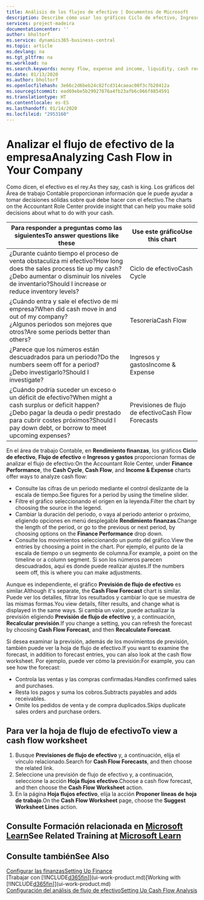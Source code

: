 ```yaml
---
title: Análisis de los flujos de efectivo | Documentos de Microsoft
description: Describe cómo usar los gráficos Ciclo de efectivo, Ingresos y gastos, Flujo de efectivo y Previsión de flujo de efectivo para analizar el flujo de dinero de entrada y salida pasado y futuro de su empresa.
services: project-madeira
documentationcenter: ''
author: bholtorf
ms.service: dynamics365-business-central
ms.topic: article
ms.devlang: na
ms.tgt_pltfrm: na
ms.workload: na
ms.search.keywords: money flow, expense and income, liquidity, cash receipts minus cash payments, Cartera
ms.date: 01/13/2020
ms.author: bholtorf
ms.openlocfilehash: 3e66c2d6beb24c82fcd314caeac00f3c7b20412a
ms.sourcegitcommit: ead69ebe5b29927876a4fb23afb6c066f8854591
ms.translationtype: HT
ms.contentlocale: es-ES
ms.lasthandoff: 01/14/2020
ms.locfileid: "2953160"
---
```

# <a name="analyzing-cash-flow-in-your-company"></a><span data-ttu-id="c0621-103">Analizar el flujo de efectivo de la empresa</span><span class="sxs-lookup"><span data-stu-id="c0621-103">Analyzing Cash Flow in Your Company</span></span>
<span data-ttu-id="c0621-104">Como dicen, el efectivo es el rey.</span><span class="sxs-lookup"><span data-stu-id="c0621-104">As they say, cash is king.</span></span> <span data-ttu-id="c0621-105">Los gráficos del Área de trabajo Contable proporcionan información que le puede ayudar a tomar decisiones sólidas sobre qué debe hacer con el efectivo.</span><span class="sxs-lookup"><span data-stu-id="c0621-105">The charts on the Accountant Role Center provide insight that can help you make solid decisions about what to do with your cash.</span></span>  

| <span data-ttu-id="c0621-106">Para responder a preguntas como las siguientes</span><span class="sxs-lookup"><span data-stu-id="c0621-106">To answer questions like these</span></span> | <span data-ttu-id="c0621-107">Use este gráfico</span><span class="sxs-lookup"><span data-stu-id="c0621-107">Use this chart</span></span> |
| --- | --- |
| <span data-ttu-id="c0621-108">¿Durante cuánto tiempo el proceso de venta obstaculiza mi efectivo?</span><span class="sxs-lookup"><span data-stu-id="c0621-108">How long does the sales process tie up my cash?</span></span></br> <span data-ttu-id="c0621-109">¿Debo aumentar o disminuir los niveles de inventario?</span><span class="sxs-lookup"><span data-stu-id="c0621-109">Should I increase or reduce inventory levels?</span></span> |<span data-ttu-id="c0621-110">Ciclo de efectivo</span><span class="sxs-lookup"><span data-stu-id="c0621-110">Cash Cycle</span></span> |
| <span data-ttu-id="c0621-111">¿Cuándo entra y sale el efectivo de mi empresa?</span><span class="sxs-lookup"><span data-stu-id="c0621-111">When did cash move in and out of my company?</span></span></br> <span data-ttu-id="c0621-112">¿Algunos periodos son mejores que otros?</span><span class="sxs-lookup"><span data-stu-id="c0621-112">Are some periods better than others?</span></span> |<span data-ttu-id="c0621-113">Tesorería</span><span class="sxs-lookup"><span data-stu-id="c0621-113">Cash Flow</span></span> |
| <span data-ttu-id="c0621-114">¿Parece que los números están descuadrados para un periodo?</span><span class="sxs-lookup"><span data-stu-id="c0621-114">Do the numbers seem off for a period?</span></span></br> <span data-ttu-id="c0621-115">¿Debo investigarlo?</span><span class="sxs-lookup"><span data-stu-id="c0621-115">Should I investigate?</span></span> |<span data-ttu-id="c0621-116">Ingresos y gastos</span><span class="sxs-lookup"><span data-stu-id="c0621-116">Income & Expense</span></span> |
| <span data-ttu-id="c0621-117">¿Cuándo podría suceder un exceso o un déficit de efectivo?</span><span class="sxs-lookup"><span data-stu-id="c0621-117">When might a cash surplus or deficit happen?</span></span></br> <span data-ttu-id="c0621-118">¿Debo pagar la deuda o pedir prestado para cubrir costes próximos?</span><span class="sxs-lookup"><span data-stu-id="c0621-118">Should I pay down debt, or borrow to meet upcoming expenses?</span></span> |<span data-ttu-id="c0621-119">Previsiones de flujo de efectivo</span><span class="sxs-lookup"><span data-stu-id="c0621-119">Cash Flow Forecasts</span></span> |

<span data-ttu-id="c0621-120">En el área de trabajo Contable, en **Rendimiento finanzas**, los gráficos **Ciclo de efectivo**, **Flujo de efectivo** e **Ingresos y gastos** proporcionan formas de analizar el flujo de efectivo:</span><span class="sxs-lookup"><span data-stu-id="c0621-120">On the Accountant Role Center, under **Finance Performance**, the **Cash Cycle**, **Cash Flow**, and **Income & Expense** charts offer ways to analyze cash flow:</span></span>  

* <span data-ttu-id="c0621-121">Consulte las cifras de un periodo mediante el control deslizante de la escala de tiempo.</span><span class="sxs-lookup"><span data-stu-id="c0621-121">See figures for a period by using the timeline slider.</span></span>  
* <span data-ttu-id="c0621-122">Filtre el gráfico seleccionando el origen en la leyenda.</span><span class="sxs-lookup"><span data-stu-id="c0621-122">Filter the chart by choosing the source in the legend.</span></span>  
* <span data-ttu-id="c0621-123">Cambiar la duración del periodo, o vaya al periodo anterior o próximo, eligiendo opciones en menú desplegable **Rendimiento finanzas**.</span><span class="sxs-lookup"><span data-stu-id="c0621-123">Change the length of the period, or go to the previous or next period, by choosing options on the **Finance Performance** drop down.</span></span>  
* <span data-ttu-id="c0621-124">Consulte los movimientos seleccionando un punto del gráfico.</span><span class="sxs-lookup"><span data-stu-id="c0621-124">View the entries by choosing a point in the chart.</span></span> <span data-ttu-id="c0621-125">Por ejemplo, el punto de la escala de tiempo o un segmento de columna.</span><span class="sxs-lookup"><span data-stu-id="c0621-125">For example, a point on the timeline or a column segment.</span></span> <span data-ttu-id="c0621-126">Si son los números parecen descuadrados, aquí es donde puede realizar ajustes.</span><span class="sxs-lookup"><span data-stu-id="c0621-126">If the numbers seem off, this is where you can make adjustments.</span></span>  

<span data-ttu-id="c0621-127">Aunque es independiente, el gráfico **Previsión de flujo de efectivo** es similar.</span><span class="sxs-lookup"><span data-stu-id="c0621-127">Although it's separate, the **Cash Flow Forecast** chart is similar.</span></span> <span data-ttu-id="c0621-128">Puede ver los detalles, filtrar los resultados y cambiar lo que se muestra de las mismas formas.</span><span class="sxs-lookup"><span data-stu-id="c0621-128">You view details, filter results, and change what is displayed in the same ways.</span></span> <span data-ttu-id="c0621-129">Si cambia un valor, puede actualizar la previsión eligiendo **Previsión de flujo de efectivo** y, a continuación, **Recalcular previsión**.</span><span class="sxs-lookup"><span data-stu-id="c0621-129">If you change a setting, you can refresh the forecast by choosing **Cash Flow Forecast**, and then **Recalculate Forecast**.</span></span>

<span data-ttu-id="c0621-130">Si desea examinar la previsión, además de los movimientos de previsión, también puede ver la hoja de flujo de efectivo.</span><span class="sxs-lookup"><span data-stu-id="c0621-130">If you want to examine the forecast, in addition to forecast entries, you can also look at the cash flow worksheet.</span></span> <span data-ttu-id="c0621-131">Por ejemplo, puede ver cómo la previsión:</span><span class="sxs-lookup"><span data-stu-id="c0621-131">For example, you can see how the forecast:</span></span>

* <span data-ttu-id="c0621-132">Controla las ventas y las compras confirmadas.</span><span class="sxs-lookup"><span data-stu-id="c0621-132">Handles confirmed sales and purchases.</span></span>  
* <span data-ttu-id="c0621-133">Resta los pagos y suma los cobros.</span><span class="sxs-lookup"><span data-stu-id="c0621-133">Subtracts payables and adds receivables.</span></span>  
* <span data-ttu-id="c0621-134">Omite los pedidos de venta y de compra duplicados.</span><span class="sxs-lookup"><span data-stu-id="c0621-134">Skips duplicate sales orders and purchase orders.</span></span>  

## <a name="to-view-a-cash-flow-worksheet"></a><span data-ttu-id="c0621-135">Para ver la hoja de flujo de efectivo</span><span class="sxs-lookup"><span data-stu-id="c0621-135">To view a cash flow worksheet</span></span>
1. <span data-ttu-id="c0621-136">Busque **Previsiones de flujo de efectivo** y, a continuación, elija el vínculo relacionado.</span><span class="sxs-lookup"><span data-stu-id="c0621-136">Search for **Cash Flow Forecasts**, and then choose the related link.</span></span>  
2. <span data-ttu-id="c0621-137">Seleccione una previsión de flujo de efectivo y, a continuación, seleccione la acción **Hoja flujos efectivo**.</span><span class="sxs-lookup"><span data-stu-id="c0621-137">Choose a cash flow forecast, and then choose the **Cash Flow Worksheet** action.</span></span>  
3. <span data-ttu-id="c0621-138">En la página **Hoja flujos efectivo**, elija la acción **Proponer líneas de hoja de trabajo**.</span><span class="sxs-lookup"><span data-stu-id="c0621-138">On the **Cash Flow Worksheet** page, choose the **Suggest Worksheet Lines** action.</span></span>  

## <a name="see-related-training-at-microsoft-learnlearnmodulesforecast-cash-flow-dynamics-365-business-centralindex"></a><span data-ttu-id="c0621-139">Consulte Formación relacionada en [Microsoft Learn](/learn/modules/forecast-cash-flow-dynamics-365-business-central/index)</span><span class="sxs-lookup"><span data-stu-id="c0621-139">See Related Training at [Microsoft Learn](/learn/modules/forecast-cash-flow-dynamics-365-business-central/index)</span></span>

## <a name="see-also"></a><span data-ttu-id="c0621-140">Consulte también</span><span class="sxs-lookup"><span data-stu-id="c0621-140">See Also</span></span>
[<span data-ttu-id="c0621-141">Configurar las finanzas</span><span class="sxs-lookup"><span data-stu-id="c0621-141">Setting Up Finance</span></span>](finance-setup-finance.md)  
<span data-ttu-id="c0621-142">[Trabajar con [!INCLUDE[d365fin](includes/d365fin_md.md)]](ui-work-product.md)</span><span class="sxs-lookup"><span data-stu-id="c0621-142">[Working with [!INCLUDE[d365fin](includes/d365fin_md.md)]](ui-work-product.md)</span></span>  
[<span data-ttu-id="c0621-143">Configuración del análisis de flujo de efectivo</span><span class="sxs-lookup"><span data-stu-id="c0621-143">Setting Up Cash Flow Analysis</span></span>](finance-setup-cash-flow-analyses.md)  
